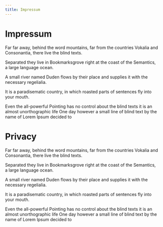 ```yaml
---
title: Impressum
---
```


# Impressum #

Far far away, behind the word mountains, far from the countries
Vokalia and Consonantia, there live the blind texts.

Separated they live in Bookmarksgrove right at the coast of the
Semantics, a large language ocean.

A small river named Duden flows by their place and supplies it with
the necessary regelialia.

It is a paradisematic country, in which roasted parts of sentences fly
into your mouth.

Even the all-powerful Pointing has no control about the blind texts it
is an almost unorthographic life One day however a small line of blind
text by the name of Lorem Ipsum decided to

# Privacy #

Far far away, behind the word mountains, far from the countries
Vokalia and Consonantia, there live the blind texts.

Separated they live in Bookmarksgrove right at the coast of the
Semantics, a large language ocean.

A small river named Duden flows by their place and supplies it with
the necessary regelialia.

It is a paradisematic country, in which roasted parts of sentences fly
into your mouth.

Even the all-powerful Pointing has no control about the blind texts it
is an almost unorthographic life One day however a small line of blind
text by the name of Lorem Ipsum decided to
